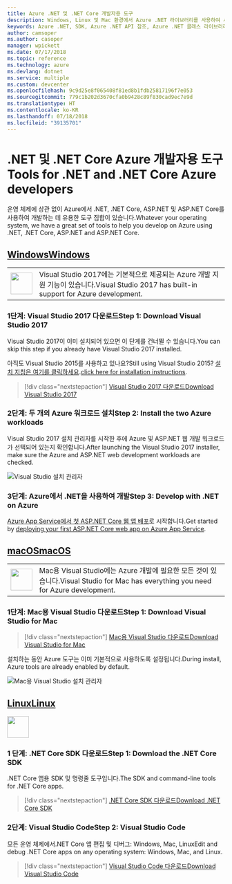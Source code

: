```yaml
---
title: Azure .NET 및 .NET Core 개발자용 도구
description: Windows, Linux 및 Mac 환경에서 Azure .NET 라이브러리를 사용하여 시작하는 도구를 가져옵니다.
keywords: Azure .NET, SDK, Azure .NET API 참조, Azure .NET 클래스 라이브러리
author: camsoper
ms.author: casoper
manager: wpickett
ms.date: 07/17/2018
ms.topic: reference
ms.technology: azure
ms.devlang: dotnet
ms.service: multiple
ms.custom: devcenter
ms.openlocfilehash: 9c9d25e8f065408f81ed8b1fdb25817196f7e053
ms.sourcegitcommit: 779c1b202d3670cfa0b9428c89f830cad9ec7e9d
ms.translationtype: HT
ms.contentlocale: ko-KR
ms.lasthandoff: 07/18/2018
ms.locfileid: "39135701"
---
```

# <a name="tools-for-net-and-net-core-azure-developers"></a><span data-ttu-id="f167b-104">.NET 및 .NET Core Azure 개발자용 도구</span><span class="sxs-lookup"><span data-stu-id="f167b-104">Tools for .NET and .NET Core Azure developers</span></span>

<span data-ttu-id="f167b-105">운영 체제에 상관 없이 Azure에서 .NET, .NET Core, ASP.NET 및 ASP.NET Core를 사용하여 개발하는 데 유용한 도구 집합이 있습니다.</span><span class="sxs-lookup"><span data-stu-id="f167b-105">Whatever your operating system, we have a great set of tools to help you develop on Azure using .NET, .NET Core, ASP.NET and ASP.NET Core.</span></span>

## <a name="windowstabwindows"></a>[<span data-ttu-id="f167b-106">Windows</span><span class="sxs-lookup"><span data-stu-id="f167b-106">Windows</span></span>](#tab/windows)

<table>
  <tr>
    <td width="50">
        <img src="https://docs.microsoft.com/en-us/media/logos/logo_vs-ide.svg" width="50" height="50"></img>
    </td>
    <td>
        <span data-ttu-id="f167b-107">Visual Studio 2017에는 기본적으로 제공되는 Azure 개발 지원 기능이 있습니다.</span><span class="sxs-lookup"><span data-stu-id="f167b-107">Visual Studio 2017 has built-in support for Azure development.</span></span>
    </td>
  </tr>
</table>

### <a name="step-1-download-visual-studio-2017"></a><span data-ttu-id="f167b-108">1단계: Visual Studio 2017 다운로드</span><span class="sxs-lookup"><span data-stu-id="f167b-108">Step 1: Download Visual Studio 2017</span></span>

<span data-ttu-id="f167b-109">Visual Studio 2017이 이미 설치되어 있으면 이 단계를 건너뛸 수 있습니다.</span><span class="sxs-lookup"><span data-stu-id="f167b-109">You can skip this step if you already have Visual Studio 2017 installed.</span></span>

<span data-ttu-id="f167b-110">아직도 Visual Studio 2015를 사용하고 있나요?</span><span class="sxs-lookup"><span data-stu-id="f167b-110">Still using Visual Studio 2015?</span></span>  <span data-ttu-id="f167b-111">[설치 지침은 여기를 클릭하세요](dotnet-sdk-vs2015-install.md).</span><span class="sxs-lookup"><span data-stu-id="f167b-111">[click here for installation instructions](dotnet-sdk-vs2015-install.md).</span></span>

> [!div class="nextstepaction"]
> [<span data-ttu-id="f167b-112">Visual Studio 2017 다운로드</span><span class="sxs-lookup"><span data-stu-id="f167b-112">Download Visual Studio 2017</span></span>](https://www.visualstudio.com/downloads/)

### <a name="step-2-install-the-two-azure-workloads"></a><span data-ttu-id="f167b-113">2단계: 두 개의 Azure 워크로드 설치</span><span class="sxs-lookup"><span data-stu-id="f167b-113">Step 2: Install the two Azure workloads</span></span>

<span data-ttu-id="f167b-114">Visual Studio 2017 설치 관리자를 시작한 후에 Azure 및 ASP.NET 웹 개발 워크로드가 선택되어 있는지 확인합니다.</span><span class="sxs-lookup"><span data-stu-id="f167b-114">After launching the Visual Studio 2017 installer, make sure the Azure and ASP.NET web development workloads are checked.</span></span>

![Visual Studio 설치 관리자](media/dotnet-tools/azure-workloads.png)

### <a name="step-3-develop-with-net-on-azure"></a><span data-ttu-id="f167b-116">3단계: Azure에서 .NET을 사용하여 개발</span><span class="sxs-lookup"><span data-stu-id="f167b-116">Step 3: Develop with .NET on Azure</span></span>

<span data-ttu-id="f167b-117">[Azure App Service에서 첫 ASP.NET Core 웹 앱 배포](https://docs.microsoft.com/azure/app-service-web/app-service-web-get-started-dotnet)로 시작합니다.</span><span class="sxs-lookup"><span data-stu-id="f167b-117">Get started by [deploying your first ASP.NET Core web app on Azure App Service](https://docs.microsoft.com/azure/app-service-web/app-service-web-get-started-dotnet).</span></span>

## <a name="macostabmacos"></a>[<span data-ttu-id="f167b-118">macOS</span><span class="sxs-lookup"><span data-stu-id="f167b-118">macOS</span></span>](#tab/macos)
<table>
  <tr>
    <td width="50">
        <img src="https://docs.microsoft.com/en-us/media/logos/logo_vs-mac.svg" width="50" height="50"></img>
    </td>
    <td>
        <span data-ttu-id="f167b-119">Mac용 Visual Studio에는 Azure 개발에 필요한 모든 것이 있습니다.</span><span class="sxs-lookup"><span data-stu-id="f167b-119">Visual Studio for Mac has everything you need for Azure development.</span></span>
    </td>
  </tr>
</table>

### <a name="step-1-download-visual-studio-for-mac"></a><span data-ttu-id="f167b-120">1단계: Mac용 Visual Studio 다운로드</span><span class="sxs-lookup"><span data-stu-id="f167b-120">Step 1: Download Visual Studio for Mac</span></span>

> [!div class="nextstepaction"]
> [<span data-ttu-id="f167b-121">Mac용 Visual Studio 다운로드</span><span class="sxs-lookup"><span data-stu-id="f167b-121">Download Visual Studio for Mac</span></span>](https://www.visualstudio.com/vs/visual-studio-mac/)

<span data-ttu-id="f167b-122">설치하는 동안 Azure 도구는 이미 기본적으로 사용하도록 설정됩니다.</span><span class="sxs-lookup"><span data-stu-id="f167b-122">During install, Azure tools are already enabled by default.</span></span>

![Mac용 Visual Studio 설치 관리자](media/dotnet-tools/azure-vsmac.png)

## <a name="linuxtablinux"></a>[<span data-ttu-id="f167b-124">Linux</span><span class="sxs-lookup"><span data-stu-id="f167b-124">Linux</span></span>](#tab/linux)

<img src="https://docs.microsoft.com/en-us/visualstudio/products/images/vs-code.svg" width="50" height="50"></img>

### <a name="step-1-download-the-net-core-sdk"></a><span data-ttu-id="f167b-125">1 단계: .NET Core SDK 다운로드</span><span class="sxs-lookup"><span data-stu-id="f167b-125">Step 1: Download the .NET Core SDK</span></span>

<span data-ttu-id="f167b-126">.NET Core 앱용 SDK 및 명령줄 도구입니다.</span><span class="sxs-lookup"><span data-stu-id="f167b-126">The SDK and command-line tools for .NET Core apps.</span></span>

> [!div class="nextstepaction"]
> [<span data-ttu-id="f167b-127">.NET Core SDK 다운로드</span><span class="sxs-lookup"><span data-stu-id="f167b-127">Download .NET Core SDK</span></span>](https://www.microsoft.com/net/core)

### <a name="step-2-visual-studio-code"></a><span data-ttu-id="f167b-128">2단계: Visual Studio Code</span><span class="sxs-lookup"><span data-stu-id="f167b-128">Step 2: Visual Studio Code</span></span>

<span data-ttu-id="f167b-129">모든 운영 체제에서.NET Core 앱 편집 및 디버그: Windows, Mac, Linux</span><span class="sxs-lookup"><span data-stu-id="f167b-129">Edit and debug .NET Core apps on any operating system: Windows, Mac, and Linux.</span></span>

> [!div class="nextstepaction"]
> [<span data-ttu-id="f167b-130">Visual Studio Code 다운로드</span><span class="sxs-lookup"><span data-stu-id="f167b-130">Download Visual Studio Code</span></span>](https://code.visualstudio.com)
